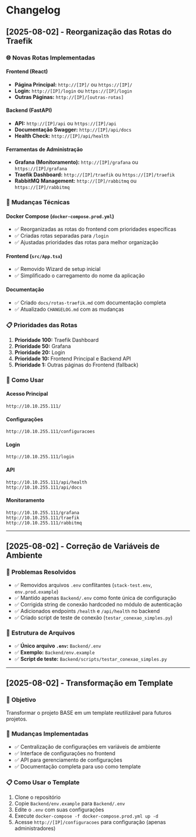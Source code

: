 # Changelog

## [2025-08-02] - Reorganização das Rotas do Traefik

### 🌐 **Novas Rotas Implementadas**

#### **Frontend (React)**
- **Página Principal:** `http://[IP]/` ou `https://[IP]/`
- **Login:** `http://[IP]/login` ou `https://[IP]/login`
- **Outras Páginas:** `http://[IP]/[outras-rotas]`

#### **Backend (FastAPI)**
- **API:** `http://[IP]/api` ou `https://[IP]/api`
- **Documentação Swagger:** `http://[IP]/api/docs`
- **Health Check:** `http://[IP]/api/health`

#### **Ferramentas de Administração**
- **Grafana (Monitoramento):** `http://[IP]/grafana` ou `https://[IP]/grafana`
- **Traefik Dashboard:** `http://[IP]/traefik` ou `https://[IP]/traefik`
- **RabbitMQ Management:** `http://[IP]/rabbitmq` ou `https://[IP]/rabbitmq`

### 🔧 **Mudanças Técnicas**

#### **Docker Compose (`docker-compose.prod.yml`)**
- ✅ Reorganizadas as rotas do frontend com prioridades específicas
- ✅ Criadas rotas separadas para `/login`
- ✅ Ajustadas prioridades das rotas para melhor organização

#### **Frontend (`src/App.tsx`)**
- ✅ Removido Wizard de setup inicial
- ✅ Simplificado o carregamento do nome da aplicação

#### **Documentação**
- ✅ Criado `docs/rotas-traefik.md` com documentação completa
- ✅ Atualizado `CHANGELOG.md` com as mudanças

### 📋 **Prioridades das Rotas**
1. **Prioridade 100:** Traefik Dashboard
2. **Prioridade 50:** Grafana
3. **Prioridade 20:** Login
4. **Prioridade 10:** Frontend Principal e Backend API
5. **Prioridade 1:** Outras páginas do Frontend (fallback)

### 🚀 **Como Usar**

#### **Acesso Principal**
```
http://10.10.255.111/
```

#### **Configurações**
```
http://10.10.255.111/configuracoes
```

#### **Login**
```
http://10.10.255.111/login
```

#### **API**
```
http://10.10.255.111/api/health
http://10.10.255.111/api/docs
```

#### **Monitoramento**
```
http://10.10.255.111/grafana
http://10.10.255.111/traefik
http://10.10.255.111/rabbitmq
```

---

## [2025-08-02] - Correção de Variáveis de Ambiente

### 🔧 **Problemas Resolvidos**
- ✅ Removidos arquivos `.env` conflitantes (`stack-test.env`, `env.prod.example`)
- ✅ Mantido apenas `Backend/.env` como fonte única de configuração
- ✅ Corrigida string de conexão hardcoded no módulo de autenticação
- ✅ Adicionados endpoints `/health` e `/api/health` no backend
- ✅ Criado script de teste de conexão (`testar_conexao_simples.py`)

### 📁 **Estrutura de Arquivos**
- ✅ **Único arquivo `.env`:** `Backend/.env`
- ✅ **Exemplo:** `Backend/env.example`
- ✅ **Script de teste:** `Backend/scripts/testar_conexao_simples.py`

---

## [2025-08-02] - Transformação em Template

### 🎯 **Objetivo**
Transformar o projeto BASE em um template reutilizável para futuros projetos.

### 🔧 **Mudanças Implementadas**
- ✅ Centralização de configurações em variáveis de ambiente
- ✅ Interface de configurações no frontend
- ✅ API para gerenciamento de configurações
- ✅ Documentação completa para uso como template

### 📋 **Como Usar o Template**
1. Clone o repositório
2. Copie `Backend/env.example` para `Backend/.env`
3. Edite o `.env` com suas configurações
4. Execute `docker-compose -f docker-compose.prod.yml up -d`
5. Acesse `http://[IP]/configuracoes` para configuração (apenas administradores) 